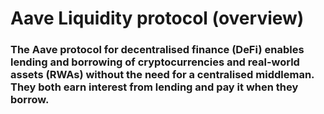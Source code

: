 # Aave Liquidity protocol (overview)

### The Aave protocol for decentralised finance (DeFi) enables lending and borrowing of cryptocurrencies and real-world assets (RWAs) without the need for a centralised middleman. They both earn interest from lending and pay it when they borrow.
